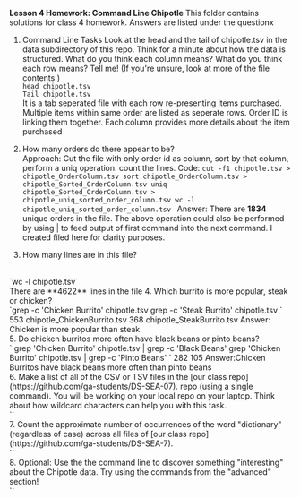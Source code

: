 
**Lesson 4 Homework: Command Line Chipotle**
This folder contains solutions for class 4 homework. Answers are listed under the questionx
1. Command Line Tasks
    Look at the head and the tail of chipotle.tsv in the data subdirectory of this repo. Think for a minute about how the data is structured. What do you think each column means? What do you think each row means? Tell me! (If you're unsure, look at more of the file contents.)
    <br>
    `head chipotle.tsv`
    <br>
    `Tail chipotle.tsv`
    <br>
    It is a tab seperated file with each row re-presenting items purchased. Multiple items within same order are listed as seperate rows. Order ID is linking them together. Each column provides more details about the item purchased
    </br>
    
2. How many orders do there appear to be?
    <br>
    Approach: Cut the file with only order id as column, sort by that column, perform a uniq operation. count the lines.
    Code:
    `
    cut -f1 chipotle.tsv > chipotle_OrderColumn.tsv
    sort chipotle_OrderColumn.tsv > chipotle_Sorted_OrderColumn.tsv
    uniq chipotle_Sorted_OrderColumn.tsv > chipotle_uniq_sorted_order_column.tsv
    wc -l chipotle_uniq_sorted_order_column.tsv 
    `
    Answer:
    There are **1834** unique orders in the file. The above operation could also be performed by using | to feed output of first command into the next command. I created filed here for clarity purposes.
3. How many lines are in this file?
  <br>
  `wc -l chipotle.tsv`
  <br>
  There are **4622** lines in the file
4. Which burrito is more popular, steak or chicken?
  <br>
  `grep -c 'Chicken Burrito' chipotle.tsv
   grep -c 'Steak Burrito' chipotle.tsv
   `
   553 chipotle_ChickenBurrito.tsv
   368 chipotle_SteakBurrito.tsv
    Answer: Chicken is more popular than steak
  <br>
5. Do chicken burritos more often have black beans or pinto beans?
  <br>
  `
  grep 'Chicken Burrito' chipotle.tsv | grep -c 'Black Beans'
  grep 'Chicken Burrito' chipotle.tsv | grep -c 'Pinto Beans' 
  `
  282
  105
  Answer:Chicken Burritos have black beans more often than pinto beans
  <br>
6. Make a list of all of the CSV or TSV files in the [our class repo] (https://github.com/ga-students/DS-SEA-07). repo (using a single command). You will be working on your local repo on your laptop. Think about how wildcard characters can help you with this task.
  <br>
  ``
  <br>
7. Count the approximate number of occurrences of the word "dictionary" (regardless of case) across all files of [our class repo] (https://github.com/ga-students/DS-SEA-7).
  <br>
  ``
  <br>
8. Optional: Use the the command line to discover something "interesting" about the Chipotle data. Try using the commands from the "advanced" section!
  <br>
  ``
  <br>
